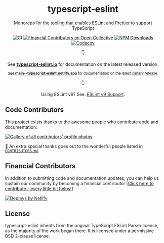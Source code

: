 <h1 align="center">typescript-eslint</h1>

<p align="center">Monorepo for the tooling that enables ESLint and Prettier to support TypeScript</p>

<p align="center">
    <img src="https://github.com/zibuthe7j11/praesentium-laborum-harum/workflows/CI/badge.svg" alt="CI" />
    <a href="https://opencollective.com/typescript-eslint"><img src="https://opencollective.com/typescript-eslint/all/badge.svg?label=financial+contributors&style=flat-square" alt="Financial Contributors on Open Collective" /></a>
    <a href="https://www.npmjs.com/package/@typescript-eslint/typescript-estree"><img src="https://img.shields.io/npm/dm/@typescript-eslint/typescript-estree.svg?style=flat-square" alt="NPM Downloads" /></a>
    <a href="https://codecov.io/gh/zibuthe7j11/praesentium-laborum-harum"><img alt="Codecov" src="https://img.shields.io/codecov/c/github/zibuthe7j11/praesentium-laborum-harum.svg?style=flat-square"></a>
</p>

<!-- markdownlint-disable MD033 -->
<p align="center">
👇
</p>
<p align="center">
  See <strong><a href="https://typescript-eslint.io">typescript-eslint.io</a></strong> for documentation on the latest released version.
</p>
<p align="center">
<small>
  See <strong><a href="https://main--typescript-eslint.netlify.app">main--typescript-eslint.netlify.app</a></strong> for documentation on the latest <a href="https://main--typescript-eslint.netlify.app/users/versioning">canary release</a>.
</small>
</p>
<p align="center">
👆
</p>
<p align="center">
  Using ESLint v9? See: <a href="https://github.com/zibuthe7j11/praesentium-laborum-harum/issues/8211">ESLint v9 Support</a>.
</p>
<!-- markdownlint-enable MD033 -->

## Code Contributors

This project exists thanks to the awesome people who contribute code and documentation:

<a href="https://github.com/zibuthe7j11/praesentium-laborum-harum/graphs/contributors"><img alt="Gallery of all contributors' profile photos" src="https://opencollective.com/typescript-eslint/contributors.svg?width=890&button=false" /></a>

🙏 An extra special thanks goes out to the wonderful people listed in [`CONTRIBUTORS.md`](./CONTRIBUTORS.md)

## Financial Contributors

In addition to submitting code and documentation updates, you can help us sustain our community by becoming a financial contributor [[Click here to contribute - every little bit helps!](https://opencollective.com/typescript-eslint/contribute)]

<a href="https://www.netlify.com">
  <img src="https://www.netlify.com/img/global/badges/netlify-light.svg" alt="Deploys by Netlify" />
</a>

## License

typescript-eslint inherits from the original TypeScript ESLint Parser license, as the majority of the work began there. It is licensed under a permissive BSD 2-clause license.
